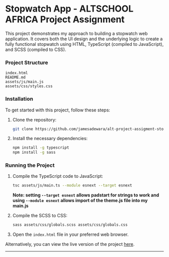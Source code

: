 # Stopwatch App - ALTSCHOOL AFRICA Project Assignment

This project demonstrates my approach to building a stopwatch web application. It covers both the UI design and the underlying logic to create a fully functional stopwatch using HTML, TypeScript (compiled to JavaScript), and SCSS (compiled to CSS).

### Project Structure

```
index.html
README.md
assets/js/main.js
assets/css/styles.css
```

### Installation

To get started with this project, follow these steps:

1. Clone the repository:

   ```bash
   git clone https://github.com/jamesadewara/alt-project-assigment-stopwatch.git
   ```

2. Install the necessary dependencies:

   ```bash
   npm install -g typescript
   npm install -g sass
   ```

### Running the Project

1. Compile the TypeScript code to JavaScript:

   ```bash
   tsc assets/js/main.ts --module esnext --target esnext
   ```
   **Note: setting `--target esnext` allows padstart for strings to work and using `--module esnext` allows import of the theme.js file into my main.js**

2. Compile the SCSS to CSS:

   ```bash
   sass assets/css/globals.scss assets/css/globals.css
   ```

3. Open the `index.html` file in your preferred web browser.

Alternatively, you can view the live version of the project [here](https://jamesadewara.github.io/alt-project-assigment-stopwatch/).

---